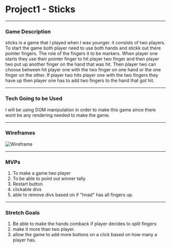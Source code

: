 # Project1 - Sticks

---

### Game Description
<!-- Game Description -->

sticks is a game that I played when I was younger. it consists of two players. To start the game both player need to use both hands and stickk out there pointer 
fingers. The role of the fingers it to be markers. When player one starts they use their pointer finger to hit player two finger and then player two put up another finger on the hand that was hit. Then player two can choose between hit player one with the two finger on one hand or the one finger on the other. If player two hits player one with the two fingers they have up then player one has to add two fingers to the hand that got hit.

---

### Tech Going to be Used
<!-- Using DOM  -->

I will be using DOM manipulation in order to make this game since there wont be any rendering needed to make the game.

---

### Wireframes
<!-- Wireframe -->


![Wireframe](./images/WireFrame1.jpg)


---

### MVPs
1. To make a game two player
1. To be able to point out winner tally 
1. Restart button
1. clickable divs 
1. able to remove divs based on if "hnad" has all fingers up.

---

### Stretch Goals
 1. Be able to make the hands comback if player decides to split fingers 
 1. make it more than two player.
 1. allow the game to add more buttons on a click based on how many a player has.






